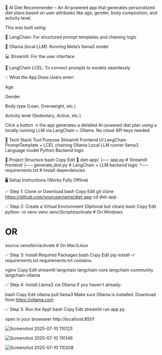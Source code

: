 🥗 AI Diet Recommender –
An AI-powered app that generates personalized diet plans based on user attributes like age, gender, body composition, and activity level.

This was built using:

🧠 LangChain: For structured prompt templates and chaining logic

🤖 Ollama (local LLM): Running Meta’s llama3 model

💻 Streamlit: For the user interface

🔁 LangChain LCEL: To connect prompts to models seamlessly


💡 What the App Does
Users enter:

Age

Gender

Body type (Lean, Overweight, etc.)

Activity level (Sedentary, Active, etc.)

Click a button → the app generates a detailed AI-powered diet plan using a locally running LLM via LangChain + Ollama. No cloud API keys needed 


🧠 Tech Stack
Tool	Purpose
Streamlit	Frontend UI
LangChain	PromptTemplate + LCEL chaining
Ollama	Local LLM runner
llama3	Language model
Python	Backend logic


📁 Project Structure
bash
Copy
Edit
📁 diet-app/
├── app.py                # Streamlit frontend
├── generate_diet.py      # LangChain + LLM backend logic
└── requirements.txt      # Install dependencies


🖥️ Setup Instructions (Works Fully Offline)

✅ Step 1: Clone or Download
bash
Copy
Edit
git clone https://github.com/yourusername/diet-app
cd diet-app

✅ Step 2: Create a Virtual Environment (Optional but clean)
bash
Copy
Edit
python -m venv venv
venv\Scripts\activate      # On Windows
# OR
source venv/bin/activate   # On Mac/Linux

✅ Step 3: Install Required Packages
bash
Copy
Edit
pip install -r requirements.txt
requirements.txt contains:

nginx
Copy
Edit
streamlit
langchain
langchain-core
langchain-community
langchain-ollama

✅ Step 4: Install Llama3 via Ollama
If you haven't already:

bash
Copy
Edit
ollama pull llama3
Make sure Ollama is installed. Download from https://ollama.com

✅ Step 5: Run the App!
bash
Copy
Edit
streamlit run app.py

open in your browswer
http://localhost:8501

![Screenshot 2025-07-10 110123](https://github.com/user-attachments/assets/cdf150ce-7b13-4ad7-ad8e-e1a635051400)


![Screenshot 2025-07-10 110146](https://github.com/user-attachments/assets/b2fb1e60-0957-4931-9a29-b3daa5b91765)

![Screenshot 2025-07-10 110208](https://github.com/user-attachments/assets/8d3fa3c9-188b-43fd-b518-eb4438db6a2a)




